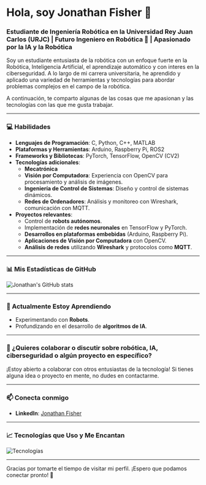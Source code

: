 # Hola, soy Jonathan Fisher 👋

### Estudiante de Ingeniería Robótica en la Universidad Rey Juan Carlos (URJC) | Futuro Ingeniero en Robótica 🤖 | Apasionado por la IA y la Robótica

Soy un estudiante entusiasta de la robótica con un enfoque fuerte en la Robótica, Inteligencia Artificial, el aprendizaje automático y con interes en la ciberseguridad. A lo largo de mi carrera universitaria, he aprendido y aplicado una variedad de herramientas y tecnologías para abordar problemas complejos en el campo de la robótica.

A continuación, te comparto algunas de las cosas que me apasionan y las tecnologías con las que me gusta trabajar.

---

### 💻 Habilidades

- **Lenguajes de Programación**: C, Python, C++, MATLAB
- **Plataformas y Herramientas**: Arduino, Raspberry Pi, ROS2
- **Frameworks y Bibliotecas**: PyTorch, TensorFlow, OpenCV (CV2)
- **Tecnologías adicionales**:
  - **Mecatrónica**
  - **Visión por Computadora**: Experiencia con OpenCV para procesamiento y análisis de imágenes.
  - **Ingeniería de Control de Sistemas**: Diseño y control de sistemas dinámicos.
  - **Redes de Ordenadores**: Análisis y monitoreo con Wireshark, comunicación con MQTT.
- **Proyectos relevantes**:
  - Control de **robots autónomos**.
  - Implementación de **redes neuronales** en TensorFlow y PyTorch.
  - **Desarrollos en plataformas embebidas** (Arduino, Raspberry Pi).
  - **Aplicaciones de Visión por Computadora** con OpenCV.
  - **Análisis de redes** utilizando **Wireshark** y protocolos como **MQTT**.

---

### 📊 Mis Estadísticas de GitHub

![Jonathan's GitHub stats](https://github-readme-stats.vercel.app/api?username=jfisher2021&show_icons=true&theme=radical)

---

### 🌱 Actualmente Estoy Aprendiendo

- Experimentando con **Robots**.
- Profundizando en el desarrollo de **algoritmos de IA**.

---

### 💬 ¿Quieres colaborar o discutir sobre robótica, IA, ciberseguridad o algún proyecto en específico?

¡Estoy abierto a colaborar con otros entusiastas de la tecnología! Si tienes alguna idea o proyecto en mente, no dudes en contactarme.

---

### 📫 Conecta conmigo

- **LinkedIn**: [Jonathan Fisher](https://www.linkedin.com/in/jonathan-fisher-a014121a4/)

---

### 📈 Tecnologías que Uso y Me Encantan

![Tecnologías](https://skillicons.dev/icons?i=c,python,cpp,matlab,arduino,raspberrypi,py,tensorflow,ros,opencv,wireshark,mqtt)

---

Gracias por tomarte el tiempo de visitar mi perfil. ¡Espero que podamos conectar pronto! 🚀
